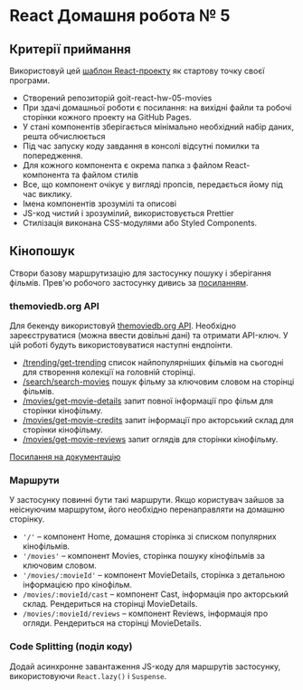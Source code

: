 # React Домашня робота № 5

## Критерії приймання
Використовуй цей [шаблон React-проекту](https://github.com/goitacademy/react-homework-template#readme) як стартову точку своєї програми.

- Створений репозиторій goit-react-hw-05-movies
- При здачі домашньої роботи є посилання: на вихідні файли та робочі сторінки кожного проекту на GitHub Pages.
- У стані компонентів зберігається мінімально необхідний набір даних, решта обчислюється
- Під час запуску коду завдання в консолі відсутні помилки та попередження.
- Для кожного компонента є окрема папка з файлом React-компонента та файлом стилів
- Все, що компонент очікує у вигляді пропсів, передається йому під час виклику.
- Імена компонентів зрозумілі та описові
- JS-код чистий і зрозумілий, використовується Prettier
- Стилізація виконана CSS-модулями або Styled Components.

## Кінопошук
Створи базову маршрутизацію для застосунку пошуку і зберігання фільмів. Прев'ю робочого застосунку дивись за [посиланням](https://drive.google.com/file/d/1vR0hi3n1236Q5Bg4-se-8JVKD9UKSfId/view?usp=sharing).

### themoviedb.org API
Для бекенду використовуй [themoviedb.org API](https://www.themoviedb.org/). Необхідно зареєструватися (можна ввести довільні дані) та отримати API-ключ. У цій роботі будуть використовуватися наступні ендпоінти.

- [/trending/get-trending](https://developers.themoviedb.org/3/trending/get-trending) список найпопулярніших фільмів на сьогодні для створення колекції на головній сторінці.
- [/search/search-movies](https://developers.themoviedb.org/3/search/search-movies) пошук фільму за ключовим словом на сторінці фільмів.
- [/movies/get-movie-details](https://developers.themoviedb.org/3/movies/get-movie-details) запит повної інформації про фільм для сторінки кінофільму.
- [/movies/get-movie-credits](https://developers.themoviedb.org/3/movies/get-movie-credits) запит інформації про акторський склад для сторінки кінофільму.
- [/movies/get-movie-reviews](https://developers.themoviedb.org/3/movies/get-movie-reviews) запит оглядів для сторінки кінофільму.

[Посилання на документацію](https://developers.themoviedb.org/3/getting-started/introduction)

### Маршрути
У застосунку повинні бути такі маршрути. Якщо користувач зайшов за неіснуючим маршрутом, його необхідно перенаправляти на домашню сторінку.

- `'/'` – компонент Home, домашня сторінка зі списком популярних кінофільмів.
- `'/movies'` – компонент Movies, сторінка пошуку кінофільмів за ключовим словом.
- `'/movies/:movieId'` – компонент MovieDetails, сторінка з детальною інформацією про кінофільм.
- `/movies/:movieId/cast` – компонент Cast, інформація про акторський склад. Рендериться на сторінці MovieDetails.
- `/movies/:movieId/reviews` – компонент Reviews, інформація про огляди. Рендериться на сторінці MovieDetails.

### Code Splitting (поділ коду)
Додай асинхронне завантаження JS-коду для маршрутів застосунку, використовуючи `React.lazy()` і `Suspense`.
